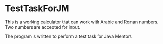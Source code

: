 # TestTaskForJM

This is a working calculator that can work with Arabic and Roman numbers.
Two numbers are accepted for input.

The program is written to perform a test task for Java Mentors
